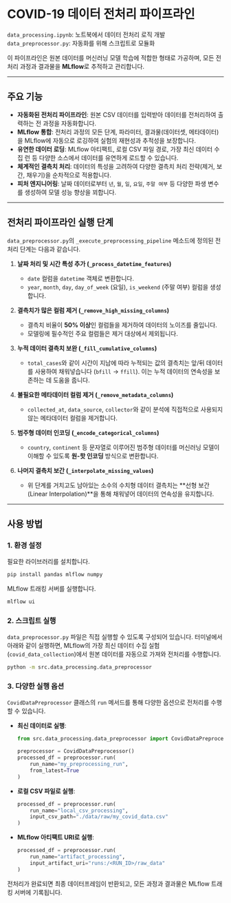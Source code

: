 # COVID-19 데이터 전처리 파이프라인

`data_processing.ipynb`: 노트북에서 데이터 전처리 로직 개발
`data_preprocessor.py`: 자동화를 위해 스크립트로 모듈화

이 파이프라인은 원본 데이터를 머신러닝 모델 학습에 적합한 형태로 가공하며, 모든 전처리 과정과 결과물을 **MLflow**로 추적하고 관리합니다.

---

## 주요 기능

- **자동화된 전처리 파이프라인**: 원본 CSV 데이터를 입력받아 데이터를 전처리하여 출력하는 전 과정을 자동화합니다.
- **MLflow 통합**: 전처리 과정의 모든 단계, 파라미터, 결과물(데이터셋, 메타데이터)을 MLflow에 자동으로 로깅하여 실험의 재현성과 추적성을 보장합니다.
- **유연한 데이터 로딩**: MLflow 아티팩트, 로컬 CSV 파일 경로, 가장 최신 데이터 수집 런 등 다양한 소스에서 데이터를 유연하게 로드할 수 있습니다.
- **체계적인 결측치 처리**: 데이터의 특성을 고려하여 다양한 결측치 처리 전략(제거, 보간, 채우기)을 순차적으로 적용합니다.
- **피처 엔지니어링**: 날짜 데이터로부터 `년`, `월`, `일`, `요일`, `주말 여부` 등 다양한 파생 변수를 생성하여 모델 성능 향상을 꾀합니다.

---

## 전처리 파이프라인 실행 단계

`data_preprocessor.py`의 `_execute_preprocessing_pipeline` 메소드에 정의된 전처리 단계는 다음과 같습니다.

1.  **날짜 처리 및 시간 특성 추가 (`_process_datetime_features`)**
    - `date` 컬럼을 `datetime` 객체로 변환합니다.
    - `year`, `month`, `day`, `day_of_week` (요일), `is_weekend` (주말 여부) 컬럼을 생성합니다.

2.  **결측치가 많은 컬럼 제거 (`_remove_high_missing_columns`)**
    - 결측치 비율이 **50% 이상**인 컬럼들을 제거하여 데이터의 노이즈를 줄입니다.
    - 모델링에 필수적인 주요 컬럼들은 제거 대상에서 제외됩니다.

3.  **누적 데이터 결측치 보완 (`_fill_cumulative_columns`)**
    - `total_cases`와 같이 시간이 지남에 따라 누적되는 값의 결측치는 앞/뒤 데이터를 사용하여 채워넣습니다 (`bfill` -> `ffill`). 이는 누적 데이터의 연속성을 보존하는 데 도움을 줍니다.

4.  **불필요한 메타데이터 컬럼 제거 (`_remove_metadata_columns`)**
    - `collected_at`, `data_source`, `collector`와 같이 분석에 직접적으로 사용되지 않는 메타데이터 컬럼을 제거합니다.

5.  **범주형 데이터 인코딩 (`_encode_categorical_columns`)**
    - `country`, `continent` 등 문자열로 이루어진 범주형 데이터를 머신러닝 모델이 이해할 수 있도록 **원-핫 인코딩** 방식으로 변환합니다.

6.  **나머지 결측치 보간 (`_interpolate_missing_values`)**
    - 위 단계를 거치고도 남아있는 소수의 수치형 데이터 결측치는 **선형 보간(Linear Interpolation)**을 통해 채워넣어 데이터의 연속성을 유지합니다.

---

## 사용 방법

### 1. 환경 설정

필요한 라이브러리를 설치합니다.

```bash
pip install pandas mlflow numpy
```

MLflow 트래킹 서버를 실행합니다.

```bash
mlflow ui
```

### 2. 스크립트 실행

`data_preprocessor.py` 파일은 직접 실행할 수 있도록 구성되어 있습니다. 터미널에서 아래와 같이 실행하면, MLflow의 가장 최신 데이터 수집 실험(`covid_data_collection`)에서 원본 데이터를 자동으로 가져와 전처리를 수행합니다.

```bash
python -m src.data_processing.data_preprocessor
```

### 3. 다양한 실행 옵션

`CovidDataPreprocessor` 클래스의 `run` 메서드를 통해 다양한 옵션으로 전처리를 수행할 수 있습니다.

-   **최신 데이터로 실행**:
    ```python
    from src.data_processing.data_preprocessor import CovidDataPreprocessor

    preprocessor = CovidDataPreprocessor()
    processed_df = preprocessor.run(
        run_name="my_preprocessing_run",
        from_latest=True
    )
    ```

-   **로컬 CSV 파일로 실행**:
    ```python
    processed_df = preprocessor.run(
        run_name="local_csv_processing",
        input_csv_path="./data/raw/my_covid_data.csv"
    )
    ```

-   **MLflow 아티팩트 URI로 실행**:
    ```python
    processed_df = preprocessor.run(
        run_name="artifact_processing",
        input_artifact_uri="runs:/<RUN_ID>/raw_data"
    )
    ```

전처리가 완료되면 최종 데이터프레임이 반환되고, 모든 과정과 결과물은 MLflow 트래킹 서버에 기록됩니다.